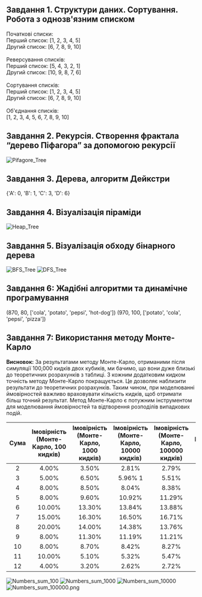 ## Завдання 1. Структури даних. Сортування. Робота з однозв'язним списком
Початкові списки: <br />
Перший список: [1, 2, 3, 4, 5] <br />
Другий список: [6, 7, 8, 9, 10] <br />
<br />
Реверсування списків: <br />
Перший список: [5, 4, 3, 2, 1] <br />
Другий список: [10, 9, 8, 7, 6] <br />
<br />
Cортування списків: <br />
Перший список: [1, 2, 3, 4, 5] <br />
Другий список: [6, 7, 8, 9, 10] <br />
<br />
Об'єднання списків: <br />
[1, 2, 3, 4, 5, 6, 7, 8, 9, 10] <br />

## Завдання 2. Рекурсія. Створення фрактала “дерево Піфагора” за допомогою рекурсії
![Pifagore_Tree](https://github.com/AESolodchuk/goit-algo-fp/blob/main/results_images/Pifagore_Tree.png)

## Завдання 3. Дерева, алгоритм Дейкстри
{'A': 0, 'B': 1, 'C': 3, 'D': 6}

## Завдання 4. Візуалізація піраміди
![Heap_Tree](https://github.com/AESolodchuk/goit-algo-fp/blob/main/results_images/Heap_tree.png)

## Завдання 5. Візуалізація обходу бінарного дерева
![BFS_Tree](https://github.com/AESolodchuk/goit-algo-fp/blob/main/results_images/BFS_Visualization.png)
![DFS_Tree](https://github.com/AESolodchuk/goit-algo-fp/blob/main/results_images/DFS_Visualization.png)

## Завдання 6: Жадібні алгоритми та динамічне програмування
(870, 80, ['cola', 'potato', 'pepsi', 'hot-dog']) (970, 100, ['potato', 'cola', 'pepsi', 'pizza'])

## Завдання 7: Використання методу Монте-Карло
**Висновок:** За результатами методу Монте-Карло, отриманими після симуляції 100,000 кидків двох кубиків, ми бачимо, що вони дуже близькі до теоретичних розрахунків з таблиці. З кожним додатковим кидком точність методу Монте-Карло покращується. Це дозволяє наблизити результати до теоретичних розрахунків. Таким чином, при моделюванні ймовірностей важливо враховувати кількість кидків, щоб отримати більш точний результат. Метод Монте-Карло є потужним інструментом для моделювання ймовірностей та відтворення розподілів випадкових подій.

| Сума | Імовірність (Монте-Карло, 100 кидків)  | Імовірність (Монте-Карло, 1000 кидків) | Імовірність (Монте-Карло, 10000 кидків) | Імовірність (Монте-Карло, 100000 кидків) | Імовірність (з таблиці) |
|:------:|:------------------------------------:|:--------------------------------------:|:---------------------------------------:|:----------------------------------------:|:-----------------------:|
| 2      | 4.00%                                | 3.50%                                  | 2.81%                                   | 2.79%                                    | 2.78%                   |
| 3      | 5.00%                                | 6.50%                                  | 5.96%                            1      | 5.51%                                    | 5.56%                   |
| 4      | 8.00%                                | 8.50%                                  | 8.04%                                   | 8.38%                                    | 8.33%                   |
| 5      | 8.00%                                | 9.60%                                  | 10.92%                                  | 11.29%                                   | 11.11%                  |
| 6      | 10.00%                               | 13.30%                                 | 13.84%                                  | 13.88%                                   | 13.89%                  |
| 7      | 15.00%                               | 16.30%                                 | 16.50%                                  | 16.71%                                   | 16.67%                  |
| 8      | 20.00%                               | 14.00%                                 | 14.38%                                  | 13.76%                                   | 13.89%                  |
| 9      | 8.00%                                | 11.30%                                 | 11.19%                                  | 11.21%                                   | 11.11%                  |
| 10     | 8.00%                                | 8.70%                                  | 8.42%                                   | 8.27%                                    | 8.33%                   |
| 11     | 10.00%                               | 5.10%                                  | 5.32%                                   | 5.47%                                    | 5.56%                   |
| 12     | 4.00%                                | 3.20%                                  | 2.62%                                   | 2.72%                                    | 2.78%                   |



![Numbers_sum_100](https://github.com/AESolodchuk/goit-algo-fp/blob/main/results_images/Numbers_sum_100.png)
![Numbers_sum_1000](https://github.com/AESolodchuk/goit-algo-fp/blob/main/results_images/Numbers_sum_1000.png)
![Numbers_sum_10000](https://github.com/AESolodchuk/goit-algo-fp/blob/main/results_images/Numbers_sum_10000.png)
![Numbers_sum_100000.png](https://github.com/AESolodchuk/goit-algo-fp/blob/main/results_images/Numbers_sum_100000.png)



